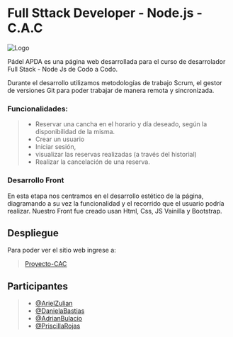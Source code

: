 # Full Sttack Developer - Node.js - C.A.C
![Logo](https://github.com/Priscilla-Rojas/Proyecto-CAC/blob/dev/assets/logo.png)


Pádel APDA es una página web desarrollada para el curso de desarrolador Full Stack - Node Js de Codo a Codo.

Durante el desarrollo utilizamos metodologías de trabajo Scrum, el gestor de versiones Git para poder trabajar de manera remota y sincronizada. 

### Funcionalidades:
>-	Reservar una cancha en el horario y día deseado, según la disponibilidad de la misma. 
>-	Crear un usuario
>-	Iniciar sesión, 
>-	visualizar las reservas realizadas (a través del historial) 
>-	Realizar la cancelación de una reserva.
### Desarrollo Front
En esta etapa nos centramos en el desarrollo estético de la página, diagramando a su vez la funcionalidad y el recorrido que el usuario podría realizar.
Nuestro Front fue creado usan Html, Css, JS Vainilla y Bootstrap.
## Despliegue

Para poder ver el sitio web ingrese a:
> [Proyecto-CAC](https://priscilla-rojas.github.io/Proyecto-CAC/)

## Participantes

>- [@ArielZulian](https://github.com/ArielZulian)
>- [@DanielaBastias](https://github.com/Nannys-cmd)
>- [@AdrianBulacio](https://github.com/abulacio)
>- [@PriscillaRojas](https://github.com/Priscilla-Rojas)